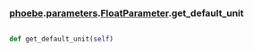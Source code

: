 ### [phoebe](phoebe.md).[parameters](phoebe.parameters.md).[FloatParameter](phoebe.parameters.FloatParameter.md).get_default_unit

```py

def get_default_unit(self)

```


